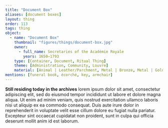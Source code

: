 ```yaml
---
title: "Document Box"
aliases: [document boxes]
layout: thing
order: 113
tags: thing
object:
  - name: "Document Box"
    thumbnail: "figures/things/document-box.jpg"
    owner:
      - full_name: Secretaries of the Académie Royale
        years: 1650–1793
    type: [Container, Document, Ritual Thing]
    theme: [Administration, Community, Louvre]
    material: [Animal | Leather/Parchment, Metal | Bronze, Metal | Gold/Gilding, Plant Matter | Wood]
mentions: [funeral book, écorché, key, armchair]
---
```


**Still residing today in the archives** lorem ipsum dolor sit amet, consectetur adipiscing elit, sed do eiusmod tempor incididunt ut labore et dolore magna aliqua. Ut enim ad minim veniam, quis nostrud exercitation ullamco laboris nisi ut aliquip ex ea commodo consequat. Duis aute irure dolor in reprehenderit in voluptate velit esse cillum dolore eu fugiat nulla pariatur. Excepteur sint occaecat cupidatat non proident, sunt in culpa qui officia deserunt mollit anim id est laborum.